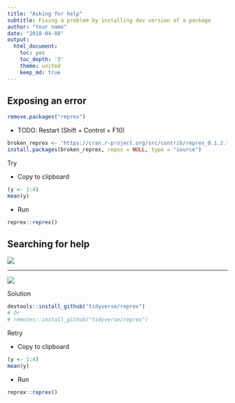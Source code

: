 ```yaml
---
title: "Asking for help"
subtitle: Fixing a problem by installing dev version of a package
author: "Your name"
date: "2018-04-08"
output:
  html_document:
    toc: yes
    toc_depth: '3'
    theme: united
    keep_md: true
---
```




## Exposing an error

```R
remove.packages("reprex")
```

* TODO: Restart (Shift + Control + F10)

```R
broken_reprex <- "https://cran.r-project.org/src/contrib/reprex_0.1.2.tar.gz"
install.packages(broken_reprex, repos = NULL, type = "source")
```

Try

* Copy to clipboard

```R
(y <- 1:4)
mean(y)
```

* Run

```R
reprex::reprex()
````

## Searching for help

![](https://i.imgur.com/RW0virM.png)

---

![](https://i.imgur.com/ZoZNs1f.png)

Solution

```R
devtools::install_github("tidyverse/reprex")
# Or
# remotes::install_github("tidyverse/reprex")
```

Retry

* Copy to clipboard

```R
(y <- 1:4)
mean(y)
```

* Run

```R
reprex::reprex()
````
